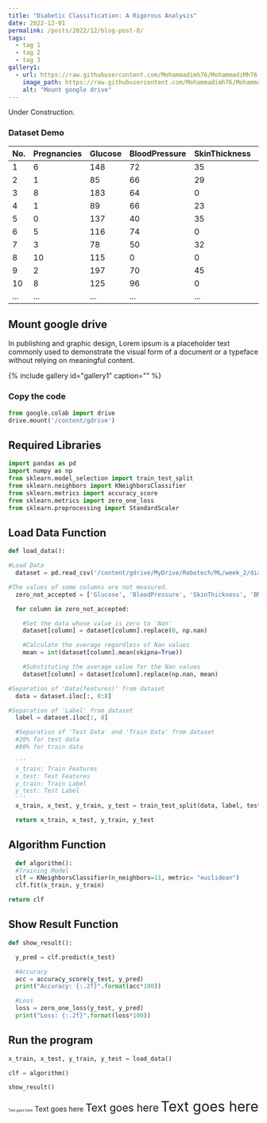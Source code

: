 ```yaml
---
title: "Diabetic Classification: A Rigorous Analysis"
date: 2022-12-01
permalink: /posts/2022/12/blog-post-0/
tags:
  - tag 1
  - tag 2
  - tag 3
gallery1:
  - url: https://raw.githubusercontent.com/Mohammadimh76/MohammadiMh76.github.io/master/files/Posts/blog-post-0/Mount_google_drive.png
    image_path: https://raw.githubusercontent.com/Mohammadimh76/MohammadiMh76.github.io/master/files/Posts/blog-post-0/Mount_google_drive.png
    alt: "Mount google drive"
---
```


Under Construction.

### Dataset Demo

| No. | Pregnancies | Glucose | BloodPressure | SkinThickness | Insulin | BMI  | DiabetesPedigreeFunction | Age | Outcome |
| ----------- | ----------- | ------- | ------------- | ------------- | ------- | ---- | ------------------------ | --- | ------- |
| 1           | 6           | 148     | 72            | 35            | 0       | 33.6 | 0.627                    | 50  | 1       |
| 2           | 1           | 85      | 66            | 29            | 0       | 26.6 | 0.351                    | 31  | 0       |
| 3           | 8           | 183     | 64            | 0             | 0       | 23.3 | 0.672                    | 32  | 1       |
| 4           | 1           | 89      | 66            | 23            | 94      | 28.1 | 0.167                    | 21  | 0       |
| 5           | 0           | 137     | 40            | 35            | 168     | 43.1 | 2.288                    | 33  | 1       |
| 6           | 5           | 116     | 74            | 0             | 0       | 25.6 | 0.201                    | 30  | 0       |
| 7           | 3           | 78      | 50            | 32            | 88      | 31   | 0.248                    | 26  | 1       |
| 8           | 10          | 115     | 0             | 0             | 0       | 35.3 | 0.134                    | 29  | 0       |
| 9           | 2           | 197     | 70            | 45            | 543     | 30.5 | 0.158                    | 53  | 1       |
| 10           | 8           | 125     | 96            | 0             | 0       | 0    | 0.232                    | 54  | 1       |
| ...           | ...         | ...     | ...           | ...           | ...     | ...  | ...                      | ... | ...     |

## Mount google drive

In publishing and graphic design, Lorem ipsum is a placeholder text commonly used to demonstrate the visual form of a document or a typeface without relying on meaningful content.

{% include gallery id="gallery1" caption="" %}

### Copy the code

```python
from google.colab import drive
drive.mount('/content/gdrive')
```

## Required Libraries

```python
import pandas as pd
import numpy as np
from sklearn.model_selection import train_test_split
from sklearn.neighbors import KNeighborsClassifier
from sklearn.metrics import accuracy_score
from sklearn.metrics import zero_one_loss
from sklearn.preprocessing import StandardScaler
```

## Load Data Function

```python
def load_data():

#Load Data
  dataset = pd.read_csv('/content/gdrive/MyDrive/Robotech/ML/week_2/diabetes.csv')

#The values of some columns are not measured.
  zero_not_accepted = ['Glucose', 'BloodPressure', 'SkinThickness', 'BMI', 'Insulin']

  for column in zero_not_accepted:

    #Set the data whose value is zero to 'Nan'
    dataset[column] = dataset[column].replace(0, np.nan)

    #Calculate the average regardless of Nan values
    mean = int(dataset[column].mean(skipna=True))

    #Substituting the average value for the Nan values
    dataset[column] = dataset[column].replace(np.nan, mean)

#Separation of 'Data(features)' from dataset
  data = dataset.iloc[:, 0:8]

#Separation of 'Label' from dataset
  label = dataset.iloc[:, 8]

  #Separation of 'Test Data' and 'Train Data' from dataset
  #20% for test data
  #80% for train data

  '''
  x_train: Train Features
  x_test: Test Features
  y_train: Train Label
  y_test: Test Label
  '''
  x_train, x_test, y_train, y_test = train_test_split(data, label, test_size=0.2, random_state=42)

  return x_train, x_test, y_train, y_test
```

## Algorithm Function

```python
  def algorithm():
  #Training Model
  clf = KNeighborsClassifier(n_neighbors=11, metric= "euclidean")
  clf.fit(x_train, y_train)

return clf
```

## Show Result Function

```python
def show_result():

  y_pred = clf.predict(x_test)

  #Accuracy
  acc = accuracy_score(y_test, y_pred)
  print("Accuracy: {:.2f}".format(acc*100))

  #Loss
  loss = zero_one_loss(y_test, y_pred)
  print("Loss: {:.2f}".format(loss*100))
```

## Run the program

```python
x_train, x_test, y_train, y_test = load_data()

clf = algorithm()

show_result()
```

<span style="font-size:0.5em;">Text goes here</span>
<span style="font-size:1em;">Text goes here</span>
<span style="font-size:1.5em;">Text goes here</span>
<span style="font-size:2em;">Text goes here</span>
